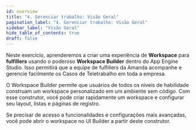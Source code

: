```yaml
---
id: overview
title: "4. Gerenciar trabalho: Visão Geral"
pagination_label: "4. Gerenciar trabalho: Visão Geral"
sidebar_label: "Visão Geral"
hide_table_of_contents: true
draft: false
---
```


Neste exercício, aprenderemos a criar uma experiência de **Workspace** para **fulfillers** usando o poderoso **Workspace Builder** dentro do App Engine Studio. Isso permitirá que a equipe de fulfillers da Amanda acompanhe e gerencie facilmente os Casos de Teletrabalho em toda a empresa.

O Workspace Builder permite que usuários de todos os níveis de habilidade construam um workspace personalizado em um ambiente sem código. Com esse construtor, você pode criar rapidamente um workspace e configurar seu layout, listas e páginas de registro.

Se precisar de acesso a funcionalidades e configurações mais avançadas, você pode abrir o workspace no UI Builder a partir deste construtor.
